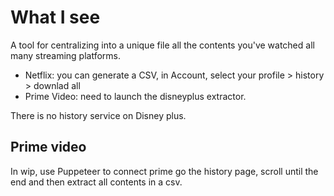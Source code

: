 # What I see

A tool for centralizing into a unique file all the contents you've watched all many streaming platforms.

- Netflix: you can generate a CSV, in Account, select your profile > history > downlad all
- Prime Video: need to launch the disneyplus extractor.

There is no history service on Disney plus.

## Prime video

In wip, use Puppeteer to connect prime go the history page, scroll until the end and then extract all contents in a csv.